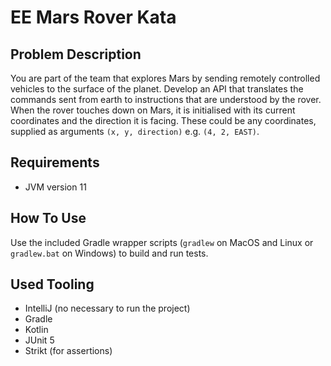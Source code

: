 # EE Mars Rover Kata

## Problem Description
You are part of the team that explores Mars by sending remotely controlled vehicles to the surface of
the planet. Develop an API that translates the commands sent from earth to instructions that are
understood by the rover.
When the rover touches down on Mars, it is initialised with its current coordinates and the direction
it is facing. These could be any coordinates, supplied as arguments `(x, y, direction)` e.g. `(4,
2, EAST)`.

## Requirements
- JVM version 11

## How To Use
Use the included Gradle wrapper scripts (`gradlew` on MacOS and Linux or `gradlew.bat` on Windows) to 
build and run tests.  

## Used Tooling
- IntelliJ (no necessary to run the project)
- Gradle
- Kotlin
- JUnit 5
- Strikt (for assertions)
